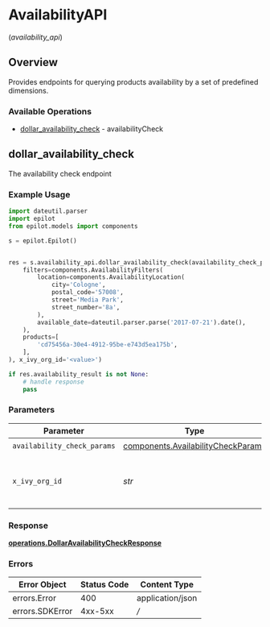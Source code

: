 # AvailabilityAPI
(*availability_api*)

## Overview

Provides endpoints for querying products availability by a set of predefined dimensions.


### Available Operations

* [dollar_availability_check](#dollar_availability_check) - availabilityCheck

## dollar_availability_check

The availability check endpoint

### Example Usage

```python
import dateutil.parser
import epilot
from epilot.models import components

s = epilot.Epilot()


res = s.availability_api.dollar_availability_check(availability_check_params=components.AvailabilityCheckParams(
    filters=components.AvailabilityFilters(
        location=components.AvailabilityLocation(
            city='Cologne',
            postal_code='57008',
            street='Media Park',
            street_number='8a',
        ),
        available_date=dateutil.parser.parse('2017-07-21').date(),
    ),
    products=[
        'cd75456a-30e4-4912-95be-e743d5ea175b',
    ],
), x_ivy_org_id='<value>')

if res.availability_result is not None:
    # handle response
    pass

```

### Parameters

| Parameter                                                                                | Type                                                                                     | Required                                                                                 | Description                                                                              |
| ---------------------------------------------------------------------------------------- | ---------------------------------------------------------------------------------------- | ---------------------------------------------------------------------------------------- | ---------------------------------------------------------------------------------------- |
| `availability_check_params`                                                              | [components.AvailabilityCheckParams](../../models/components/availabilitycheckparams.md) | :heavy_check_mark:                                                                       | N/A                                                                                      |
| `x_ivy_org_id`                                                                           | *str*                                                                                    | :heavy_check_mark:                                                                       | The target Organization Id represented by the caller                                     |


### Response

**[operations.DollarAvailabilityCheckResponse](../../models/operations/dollaravailabilitycheckresponse.md)**
### Errors

| Error Object     | Status Code      | Content Type     |
| ---------------- | ---------------- | ---------------- |
| errors.Error     | 400              | application/json |
| errors.SDKError  | 4xx-5xx          | */*              |
